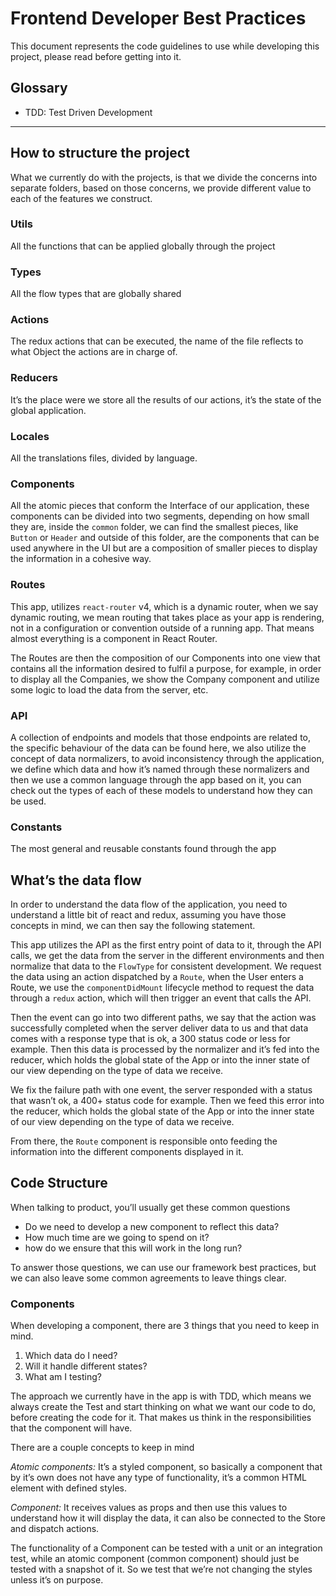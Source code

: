 # Frontend Developer Best Practices

This document represents the code guidelines to use while developing this project, please read before getting into it.

## Glossary

- TDD: Test Driven Development

---

## How to structure the project

What we currently do with the projects, is that we divide the concerns into separate folders, based on those concerns, we provide different value to each of the features we construct.

### Utils

All the functions that can be applied globally through the project

### Types

All the flow types that are globally shared

### Actions

The redux actions that can be executed, the name of the file reflects to what Object the actions are in charge of.

### Reducers

It’s the place were we store all the results of our actions, it’s the state of the global application.

### Locales

All the translations files, divided by language.

### Components

All the atomic pieces that conform the Interface of our application, these components can be divided into two segments, depending on how small they are, inside the `common` folder, we can find the smallest pieces, like `Button` or `Header` and outside of this folder, are the components that can be used anywhere in the UI but are a composition of smaller pieces to display the information in a cohesive way.

### Routes

This app, utilizes `react-router` v4, which is a dynamic router, when we say dynamic routing, we mean routing that takes place as your app is rendering, not in a configuration or convention outside of a running app. That means almost everything is a component in React Router.

The Routes are then the composition of our Components into one view that contains all the information desired to fulfil a purpose, for example, in order to display all the Companies, we show the Company component and utilize some logic to load the data from the server, etc.

### API

A collection of endpoints and models that those endpoints are related to, the specific behaviour of the data can be found here, we also utilize the concept of data normalizers, to avoid inconsistency through the application, we define which data and how it’s named through these normalizers and then we use a common language through the app based on it, you can check out the types of each of these models to understand how they can be used.

### Constants

The most general and reusable constants found through the app

## What’s the data flow

In order to understand the data flow of the application, you need to understand a little bit of react and redux, assuming you have those concepts in mind, we can then say the following statement.

This app utilizes the API as the first entry point of data to it, through the API calls, we get the data from the server in the different environments and then normalize that data to the `FlowType` for consistent development. We request the data using an action dispatched by a `Route`, when the User enters a Route, we use the `componentDidMount` lifecycle method to request the data through a `redux` action, which will then trigger an event that calls the API.

Then the event can go into two different paths, we say that the action was successfully completed when the server deliver data to us and that data comes with a response type that is ok, a 300 status code or less for example. Then this data is processed by the normalizer and it’s fed into the reducer, which holds the global state of the App or into the inner state of our view depending on the type of data we receive.

We fix the failure path with one event, the server responded with a status that wasn’t ok, a 400+ status code for example. Then we feed this error into the reducer, which holds the global state of the App or into the inner state of our view depending on the type of data we receive.

From there, the `Route` component is responsible onto feeding the information into the different components displayed in it.

## Code Structure

When talking to product, you’ll usually get these common questions

- Do we need to develop a new component to reflect this data?
- How much time are we going to spend on it?
- how do we ensure that this will work in the long run?

To answer those questions, we can use our framework best practices, but we can also leave some common agreements to leave things clear.

### Components

When developing a component, there are 3 things that you need to keep in mind.

1. Which data do I need?
2. Will it handle different states?
3. What am I testing?

The approach we currently have in the app is with TDD, which means we always create the Test and start thinking on what we want our code to do, before creating the code for it. That makes us think in the responsibilities that the component will have.

There are a couple concepts to keep in mind

_Atomic components:_ It’s a styled component, so basically a component that by it’s own does not have any type of functionality, it’s a common HTML element with defined styles.

_Component:_ It receives values as props and then use this values to understand how it will display the data, it can also be connected to the Store and dispatch actions.

The functionality of a Component can be tested with a unit or an integration test, while an atomic component (common component) should just be tested with a snapshot of it. So we test that we’re not changing the styles unless it’s on purpose.
